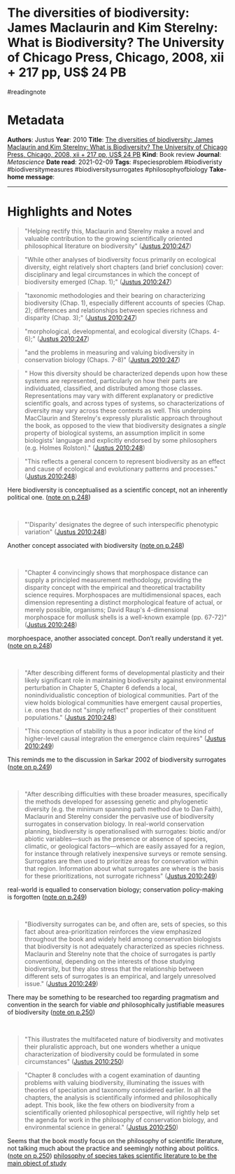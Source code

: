 # The diversities of biodiversity: James Maclaurin and Kim Sterelny: What is Biodiversity? The University of Chicago Press, Chicago, 2008, xii + 217 pp, US$ 24 PB
#readingnote 


# Metadata
**Authors**: Justus
**Year**: 2010
**Title**: [The diversities of biodiversity: James Maclaurin and Kim Sterelny: What is Biodiversity? The University of Chicago Press, Chicago, 2008, xii + 217 pp, US$ 24 PB](zotero://open-pdf/library/items/AXCBRAFX)
**Kind**: Book review
**Journal**: *Metascience*
**Date read**: 2021-02-09
**Tags**: #speciesproblem #biodiveristy #biodiversitymeasures #biodiversitysurrogates #philosophyofbiology 
**Take-home message**: 


---

# Highlights and Notes

> "Helping rectify this, Maclaurin and Sterelny make a novel and valuable contribution to the growing scientifically oriented philosophical literature on biodiversity" ([Justus 2010:247](zotero://open-pdf/library/items/AXCBRAFX?page=1))

> "While other analyses of biodiversity focus primarily on ecological diversity, eight relatively short chapters (and brief conclusion) cover: disciplinary and legal circumstances in which the concept of biodiversity emerged (Chap. 1);" ([Justus 2010:247](zotero://open-pdf/library/items/AXCBRAFX?page=1))

> "taxonomic methodologies and their bearing on characterizing biodiversity (Chap. 1), especially different accounts of species (Chap. 2); differences and relationships between species richness and disparity (Chap. 3);" ([Justus 2010:247](zotero://open-pdf/library/items/AXCBRAFX?page=1))

> "morphological, developmental, and ecological diversity (Chaps. 4-6);" ([Justus 2010:247](zotero://open-pdf/library/items/AXCBRAFX?page=1))

> "and the problems in measuring and valuing biodiversity in conservation biology (Chaps. 7-8)" ([Justus 2010:247](zotero://open-pdf/library/items/AXCBRAFX?page=1))

> " How this diversity should be characterized depends upon how these systems are represented, particularly on how their parts are individuated, classified, and distributed among those classes. Representations may vary with different explanatory or predictive scientific goals, and across types of systems, so characterizations of diversity may vary across these contexts as well. This underpins MacClaurin and Sterelny's expressly pluralistic approach throughout the book, as opposed to the view that biodiversity designates a *single* property of biological systems, an assumption implicit in some biologists' language and explicitly endorsed by some philosophers (e.g. Holmes Rolston)." ([Justus 2010:248](zotero://open-pdf/library/items/AXCBRAFX?page=2))

> "This reflects a general concern to represent biodiversity as an effect and cause of ecological and evolutionary patterns and processes." ([Justus 2010:248](zotero://open-pdf/library/items/AXCBRAFX?page=2))

Here biodiversity is conceptualised as a scientific concept, not an inherently political one. ([note on p.248](zotero://open-pdf/library/items/AXCBRAFX?page=2))

 

> "'Disparity' designates the degree of such interspecific phenotypic variation" ([Justus 2010:248](zotero://open-pdf/library/items/AXCBRAFX?page=2))

Another concept associated with biodiversity ([note on p.248](zotero://open-pdf/library/items/AXCBRAFX?page=2))

 
> "Chapter 4 convincingly shows that morphospace distance can supply a principled measurement methodology, providing the disparity concept with the empirical and theoretical tractability science requires. Morphospaces are multidimensional spaces, each dimension representing a distinct morphological feature of actual, or merely possible, organisms; David Raup's 4-dimensional morphospace for mollusk shells is a well-known example (pp. 67-72)" ([Justus 2010:248](zotero://open-pdf/library/items/AXCBRAFX?page=2))

morphoespace, another associated concept. Don’t really understand it yet. ([note on p.248](zotero://open-pdf/library/items/AXCBRAFX?page=2))

 

> "After describing different forms of developmental plasticity and their likely significant role in maintaining biodiversity against environmental perturbation in Chapter 5, Chapter 6 defends a local, nonindividualistic conception of biological communities. Part of the view holds biological communities have emergent causal properties, i.e. ones that do not "simply reflect" properties of their constituent populations." ([Justus 2010:248](zotero://open-pdf/library/items/AXCBRAFX?page=2))

> "This conception of stability is thus a poor indicator of the kind of higher-level causal integration the emergence claim requires" ([Justus 2010:249](zotero://open-pdf/library/items/AXCBRAFX?page=3))

This reminds me to the discussion in Sarkar 2002 of biodiversity surrogates ([note on p.249](zotero://open-pdf/library/items/AXCBRAFX?page=3))

 

> "After describing difficulties with these broader measures, specifically the methods developed for assessing genetic and phylogenetic diversity (e.g. the minimum spanning path method due to Dan Faith), Maclaurin and Sterelny consider the pervasive use of biodiversity surrogates in conservation biology. In real-world conservation planning, biodiversity is operationalised with surrogates: biotic and/or abiotic variables—such as the presence or absence of species, climatic, or geological factors—which are easily assayed for a region, for instance through relatively inexpensive surveys or remote sensing. Surrogates are then used to prioritize areas for conservation within that region. Information about what surrogates are where is the basis for these prioritizations, not surrogate richness" ([Justus 2010:249](zotero://open-pdf/library/items/AXCBRAFX?page=3))

real-world is equalled to conservation biology; conservation policy-making is forgotten ([note on p.249](zotero://open-pdf/library/items/AXCBRAFX?page=3))

 

> "Biodiversity surrogates can be, and often are, sets of species, so this fact about area-prioritization reinforces the view emphasized throughout the book and widely held among conservation biologists that biodiversity is not adequately characterized as species richness. Maclaurin and Sterelny note that the choice of surrogates is partly conventional, depending on the interests of those studying biodiversity, but they also stress that the relationship between different sets of surrogates is an empirical, and largely unresolved issue." ([Justus 2010:249](zotero://open-pdf/library/items/AXCBRAFX?page=3))

There may be something to be researched too regarding pragmatism and convention in the search for viable *and* philosophically justifiable measures of biodiversity ([note on p.250](zotero://open-pdf/library/items/AXCBRAFX?page=4))

 

> "This illustrates the multifaceted nature of biodiversity and motivates their pluralistic approach, but one wonders whether a unique characterization of biodiversity could be formulated in some circumstances" ([Justus 2010:250](zotero://open-pdf/library/items/AXCBRAFX?page=4))

> "Chapter 8 concludes with a cogent examination of daunting problems with valuing biodiversity, illuminating the issues with theories of speciation and taxonomy considered earlier. In all the chapters, the analysis is scientifically informed and philosophically adept. This book, like the few others on biodiversity from a scientifically oriented philosophical perspective, will rightly help set the agenda for work in the philosophy of conservation biology, and environmental science in general." ([Justus 2010:250](zotero://open-pdf/library/items/AXCBRAFX?page=4))

Seems that the book mostly focus on the philosophy of scientific literature, not talking much about the practice and seemingly nothing about politics. ([note on p.250](zotero://open-pdf/library/items/AXCBRAFX?page=4)) [philosophy of species takes scientific literature to be the main object of study](philosophy%20of%20species%20takes%20scientific%20literature%20to%20be%20the%20main%20object%20of%20study.md)

